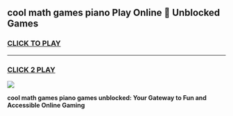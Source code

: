 
## cool math games piano Play Online 👋 Unblocked Games
<h3>
<a href="https://news.freeplayer.one?title=cool_math_games_piano&ref=17CMG">CLICK TO PLAY</a></h3>
<hr>

<h3>
<a href="https://news.freeplayer.one?title=cool_math_games_piano&ref=17CMG">CLICK 2 PLAY</a>
  
</h3>

<a href="https://news.freeplayer.one?title=cool_math_games_piano&ref=17CMG/"><img src="https://clearcache.store/games.png"></a>


**cool math games piano games unblocked: Your Gateway to Fun and Accessible Online Gaming**
